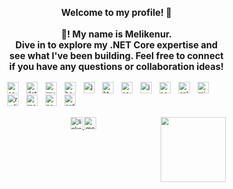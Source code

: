 <h2 align="center">Welcome to my profile! 🎉<br><br>👋! My name is Melikenur. <br>Dive in to explore my .NET Core expertise and see what I've been building. Feel free to connect if you have any questions or collaboration ideas!</h2>

###

<div align="left">
  <img src="https://cdn.jsdelivr.net/gh/devicons/devicon/icons/csharp/csharp-original.svg" height="26" alt="csharp logo"  />
  <img width="10" />
  <img src="https://cdn.jsdelivr.net/gh/devicons/devicon/icons/dotnetcore/dotnetcore-original.svg" height="26" alt="dotnetcore logo"  />
  <img width="10" />
  <img src="https://cdn.simpleicons.org/mysql/4479A1" height="26" alt="mysql logo"  />
  <img width="10" />
  <img src="https://cdn.jsdelivr.net/gh/devicons/devicon/icons/bootstrap/bootstrap-original.svg" height="26" alt="bootstrap logo"  />
  <img width="10" />
  <img src="https://cdn.jsdelivr.net/gh/devicons/devicon/icons/javascript/javascript-original.svg" height="26" alt="javascript logo"  />
  <img width="10" />
  <img src="https://cdn.jsdelivr.net/gh/devicons/devicon/icons/html5/html5-original.svg" height="26" alt="html5 logo"  />
  <img width="10" />
  <img src="https://cdn.jsdelivr.net/gh/devicons/devicon/icons/css3/css3-original.svg" height="26" alt="css3 logo"  />
  <img width="10" />
  <img src="https://skillicons.dev/icons?i=jquery" height="26" alt="jquery logo"  />
  <img width="10" />
  <img src="https://cdn.jsdelivr.net/gh/devicons/devicon/icons/postgresql/postgresql-original.svg" height="26" alt="postgresql logo"  />
  <img width="10" />
  <img src="https://cdn.jsdelivr.net/gh/devicons/devicon/icons/cplusplus/cplusplus-original.svg" height="26" alt="cplusplus logo"  />
  <img width="10" />
  <img src="https://cdn.jsdelivr.net/gh/devicons/devicon/icons/microsoftsqlserver/microsoftsqlserver-plain.svg" height="26" alt="microsoftsqlserver logo"  />
  <img width="10" />
  <img src="https://cdn.simpleicons.org/redis/DC382D" height="26" alt="redis logo"  />
  <img width="10" />
  <img src="https://cdn.simpleicons.org/mongodb/47A248" height="26" alt="mongodb logo"  />
  <img width="10" />
  <img src="https://cdn.simpleicons.org/postman/FF6C37" height="26" alt="postman logo"  />
  <img width="10" />
  <img src="https://cdn.jsdelivr.net/gh/devicons/devicon/icons/arduino/arduino-original.svg" height="26" alt="arduino logo"  />
</div>

###

<img align="right" height="150" src="https://i.imgflip.com/65efzo.gif"  />

###

<div align="center">
  <a href="https://www.linkedin.com/public-profile/settings?trk=d_flagship3_profile_self_view_public_profile" target="_blank">
    <img src="https://img.shields.io/static/v1?message=LinkedIn&logo=linkedin&label=&color=0077B5&logoColor=white&labelColor=&style=flat" height="28" alt="linkedin logo"  />
  </a>
  <img src="https://img.shields.io/static/v1?message=Medium&logo=medium&label=&color=12100E&logoColor=white&labelColor=&style=flat" height="28" alt="medium logo"  />
</div>

###
